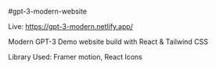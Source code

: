#gpt-3-modern-website

Live: https://gpt-3-modern.netlify.app/

Modern GPT-3 Demo website build with React & Tailwind CSS

Library Used: Framer motion, React Icons
